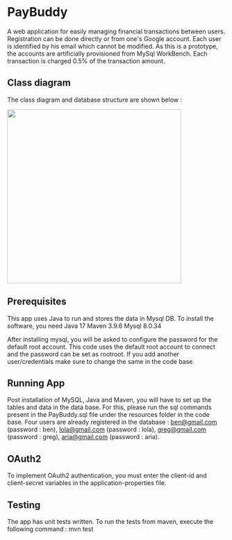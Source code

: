 # PayBuddy

A web application for easily managing financial transactions between users.
Registration can be done directly or from one's Google account.
Each user is identified by his email which cannot be modified.
As this is a prototype, the accounts are artificially provisioned from MySql WorkBench.
Each transaction is charged 0.5% of the transaction amount.

## Class diagram

The class diagram and database structure are shown below :

<img src="C:\Users\nicch\eclipse-workspace\n-m-pay-app\src\main\resources\ClassDiagram.png" width="400"/>


## Prerequisites

This app uses Java to run and stores the data in Mysql DB.
To install the software, you need 
Java 17
Maven 3.9.6
Mysql 8.0.34

After installing mysql, you will be asked to configure the password for the default root account.
This code uses the default root account to connect and the password can be set as rootroot.
If you add another user/credentials make sure to change the same in the code base.

## Running App

Post installation of MySQL, Java and Maven, you will have to set up the tables and data in the data base.
For this, please run the sql commands present in the PayBuddy.sql file under the resources folder in the code base.
Four users are already registered in the database : ben@gmail.com (password : ben), lola@gmail.com (password : lola),
greg@gmail.com (password : greg), aria@gmail.com (password : aria).

## OAuth2

To implement OAuth2 authentication, you must enter the client-id and client-secret variables
in the application-properties file.

## Testing

The app has unit tests written. To run the tests from maven, execute the following command : mvn test




